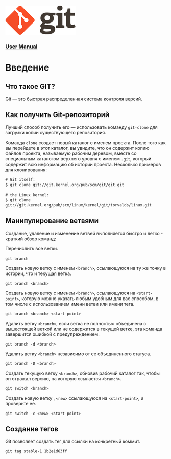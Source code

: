 ![git-logo](git-logo.png)

### [User Manual](https://git-scm.com/docs/user-manual)

# Введение

## Что такое GIT?
Git — это быстрая распределенная система контроля версий.

## Как получить Git-репозиторий
Лучший способ получить его — использовать команду `git-clone` для загрузки копии существующего репозитория.

Команда `clone` создает новый каталог с именем проекта. После того как вы перейдете в этот каталог, вы увидите, что он содержит копию файлов проекта, называемую рабочим деревом, вместе со специальным каталогом верхнего уровня с именем `.git`, который содержит всю информацию об истории проекта.
Несколько примеров для клонирования:

```
# Git itself:
$ git clone git://git.kernel.org/pub/scm/git/git.git

# the Linux kernel:
$ git clone git://git.kernel.org/pub/scm/linux/kernel/git/torvalds/linux.git
```

## Манипулирование ветвями
Создание, удаление и изменение ветвей выполняется быстро и легко - краткий обзор команд:

Перечислить все ветки.
```git
git branch
```

Создать новую ветку с именем `<branch>`, ссылающуюся на ту же точку в истории, что и текущая ветка.
```git
git branch <branch>
```

Создать новую ветку с именем `<branch>`, ссылающуюся на `<start-point>`, которую можно указать любым удобным для вас способом, в том числе с использованием имени ветви или имени тега.
```git
git branch <branch> <start-point>
```

Удалить ветку `<branch>`, если ветка не полностью объединена с вышестоящей веткой или не содержится в текущей ветке, эта команда завершится ошибкой с предупреждением.
```git
git branch -d <branch>
```

Удалить ветку `<branch>` независимо от ее объединенного статуса.
```git
git branch -D <branch>
```

Создать текущую ветку `<branch>`, обновив рабочий каталог так, чтобы он отражал версию, на которую ссылается `<branch>`.
```git
git switch <branch>
```

Создать новую ветку , `<new>` ссылающуюся на `<start-point>`, и проверьте ее.
```git
git switch -c <new> <start-point>
```

## Создание тегов

Git позволяет создать тег для ссылки на конкретный коммит.
```
git tag stable-1 1b2e1d63ff
```
